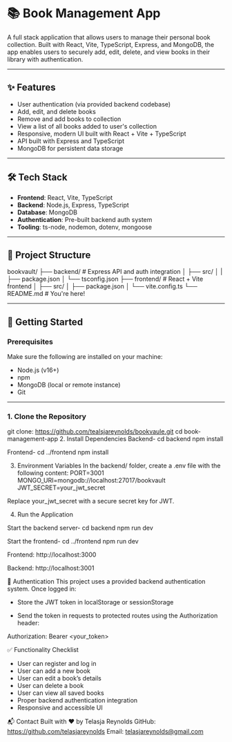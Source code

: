 # 📚 Book Management App

A full stack application that allows users to manage their personal book collection. Built with React, Vite, TypeScript, Express, and MongoDB, the app enables users to securely add, edit, delete, and view books in their library with authentication.

---

## ✨ Features

- User authentication (via provided backend codebase)
- Add, edit, and delete books
- Remove and add books to collection
- View a list of all books added to user's collection
- Responsive, modern UI built with React + Vite + TypeScript
- API built with Express and TypeScript
- MongoDB for persistent data storage

---

## 🛠 Tech Stack

- **Frontend**: React, Vite, TypeScript
- **Backend**: Node.js, Express, TypeScript
- **Database**: MongoDB
- **Authentication**: Pre-built backend auth system
- **Tooling**: ts-node, nodemon, dotenv, mongoose

---

## 📁 Project Structure

bookvault/
├── backend/ # Express API and auth integration
│ ├── src/ │
| ├── package.json
│ └── tsconfig.json
├── frontend/ # React + Vite frontend
│ ├── src/
│ ├── package.json
│ └── vite.config.ts
└── README.md # You're here!

---

## 🚀 Getting Started

### Prerequisites

Make sure the following are installed on your machine:

- Node.js (v16+)
- npm
- MongoDB (local or remote instance)
- Git

---

### 1. Clone the Repository

git clone: https://github.com/tealsjareynolds/bookvaule.git
cd book-management-app 2. Install Dependencies
Backend-
cd backend
npm install

Frontend-
cd ../frontend
npm install

3. Environment Variables
   In the backend/ folder, create a .env file with the following content:
   PORT=3001
   MONGO_URI=mongodb://localhost:27017/bookvault
   JWT_SECRET=your_jwt_secret

Replace your_jwt_secret with a secure secret key for JWT.

4. Run the Application

Start the backend server-
cd backend
npm run dev

Start the frontend-
cd ../frontend
npm run dev

Frontend: http://localhost:3000

Backend: http://localhost:3001

🔐 Authentication
This project uses a provided backend authentication system. Once logged in:

- Store the JWT token in localStorage or sessionStorage

- Send the token in requests to protected routes using the Authorization header:

Authorization: Bearer <your_token>

✅ Functionality Checklist

- User can register and log in
- User can add a new book
- User can edit a book’s details
- User can delete a book
- User can view all saved books
- Proper backend authentication integration
- Responsive and accessible UI

📬 Contact
Built with ❤️ by Telasja Reynolds
GitHub: https://github.com/telasjareynolds
Email: telasjareynolds@gmail.com
